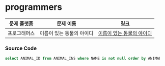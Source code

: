 # programmers

| 문제 플랫폼   | 문제 이름           | 링크                                   |
|---------------|--------------------|----------------------------------------|
| 프로그래머스          | 이름이 있는 동물의 아이디           | [이름이 있는 동물의 아이디](https://school.programmers.co.kr/learn/courses/30/lessons/59407) |

### Source Code
```sql
select ANIMAL_ID from ANIMAL_INS where NAME is not null order by ANIMAL_ID asc;
```
